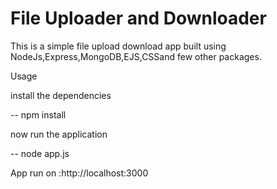 # File Uploader and Downloader
This is a simple file upload download app built using NodeJs,Express,MongoDB,EJS,CSSand few other packages.

Usage

install the dependencies

-- npm install

now run the application

-- node app.js

App run on :http://localhost:3000
